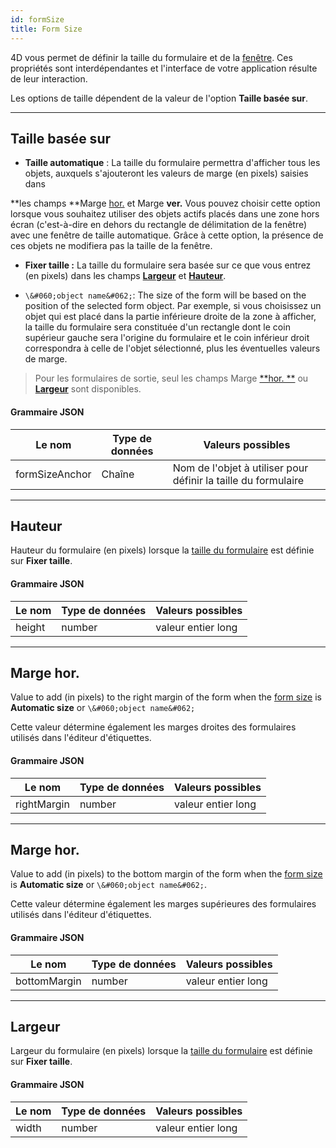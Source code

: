 ```yaml
---
id: formSize
title: Form Size
---
```


 
4D vous permet de définir la taille du formulaire et de la [fenêtre](properties_WindowSize.md). Ces propriétés sont interdépendantes et l'interface de votre application résulte de leur interaction.

Les options de taille dépendent de la valeur de l'option **Taille basée sur**.

---

## Taille basée sur

* **Taille automatique** : La taille du formulaire permettra d'afficher tous les objets, auxquels s'ajouteront les valeurs de marge (en pixels) saisies dans

**les champs **Marge [hor.](#hor-margin) et Marge **ver.** Vous pouvez choisir cette option lorsque vous souhaitez utiliser des objets actifs placés dans une zone hors écran (c'est-à-dire en dehors du rectangle de délimitation de la fenêtre) avec une fenêtre de taille automatique. Grâce à cette option, la présence de ces objets ne modifiera pas la taille de la fenêtre.</p></li> 
  
  * **Fixer taille :** La taille du formulaire sera basée sur ce que vous entrez (en pixels) dans les champs [**Largeur**](#width) et [**Hauteur**](#height).

* `\&#060;object name&#062;`: The size of the form will be based on the position of the selected form object. Par exemple, si vous choisissez un objet qui est placé dans la partie inférieure droite de la zone à afficher, la taille du formulaire sera constituée d'un rectangle dont le coin supérieur gauche sera l'origine du formulaire et le coin inférieur droit correspondra à celle de l'objet sélectionné, plus les éventuelles valeurs de marge.</ul> 



> Pour les formulaires de sortie, seul les champs Marge [**hor. **](#hor-margin) ou [**Largeur**](width) sont disponibles.



#### Grammaire JSON

| Le nom         | Type de données | Valeurs possibles                                              |
| -------------- | --------------- | -------------------------------------------------------------- |
| formSizeAnchor | Chaîne          | Nom de l'objet à utiliser pour définir la taille du formulaire |




---



## Hauteur

Hauteur du formulaire (en pixels) lorsque la [taille du formulaire](#size-based-on) est définie sur **Fixer taille**.  



#### Grammaire JSON

| Le nom | Type de données | Valeurs possibles  |
| ------ | --------------- | ------------------ |
| height | number          | valeur entier long |




---



## Marge hor.

Value to add (in pixels) to the right margin of the form when the [form size](#size-based-on) is **Automatic size** or `\&#060;object name&#062;`

Cette valeur détermine également les marges droites des formulaires utilisés dans l'éditeur d'étiquettes.



#### Grammaire JSON

| Le nom      | Type de données | Valeurs possibles  |
| ----------- | --------------- | ------------------ |
| rightMargin | number          | valeur entier long |




---



## Marge hor.

Value to add (in pixels) to the bottom margin of the form when the [form size](#size-based-on) is **Automatic size** or `\&#060;object name&#062;`.

Cette valeur détermine également les marges supérieures des formulaires utilisés dans l'éditeur d'étiquettes.



#### Grammaire JSON

| Le nom       | Type de données | Valeurs possibles  |
| ------------ | --------------- | ------------------ |
| bottomMargin | number          | valeur entier long |




---



## Largeur

Largeur du formulaire (en pixels) lorsque la [taille du formulaire](#size-based-on) est définie sur **Fixer taille**.  



#### Grammaire JSON

| Le nom | Type de données | Valeurs possibles  |
| ------ | --------------- | ------------------ |
| width  | number          | valeur entier long |
